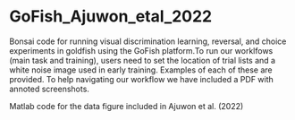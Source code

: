# GoFish_Ajuwon_etal_2022
Bonsai code for running visual discrimination learning, reversal, and choice experiments in goldfish using the GoFish platform.To run our worklfows (main task and training), users need to set the location of trial lists and a white noise image used in early training. Examples of each of these are provided. To help navigating our workflow we have included a PDF with annoted screenshots.

Matlab code for the data figure included in Ajuwon et al. (2022)
